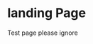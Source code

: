 <html>
 <body>
  <h1> landing Page </h1>
   <p> Test page please ignore </p>
 <div>
<a href="http://www.bocon.pw/" target="_blank"><img src="https://www.reliablecounter.com/count.php?page=boncon.pw&digit=style/plain/1/&reloads=0" alt="" title="A" border="0"></a><br /
</div>
 </body>
</html>

